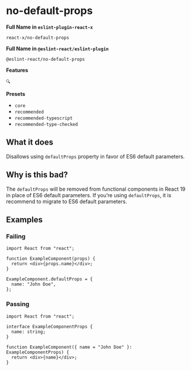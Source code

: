 # no-default-props

**Full Name in `eslint-plugin-react-x`**

```plain copy
react-x/no-default-props
```

**Full Name in `@eslint-react/eslint-plugin`**

```plain copy
@eslint-react/no-default-props
```

**Features**

`🔍`

**Presets**

- `core`
- `recommended`
- `recommended-typescript`
- `recommended-type-checked`

## What it does

Disallows using `defaultProps` property in favor of ES6 default parameters.

## Why is this bad?

The `defaultProps` will be removed from functional components in React 19 in place of ES6 default parameters. If you’re using `defaultProps`, it is recommend to migrate to ES6 default parameters.

## Examples

### Failing

```tsx
import React from "react";

function ExampleComponent(props) {
  return <div>{props.name}</div>;
}

ExampleComponent.defaultProps = {
  name: "John Doe",
};
```

### Passing

```tsx
import React from "react";

interface ExampleComponentProps {
  name: string;
}

function ExampleComponent({ name = "John Doe" }: ExampleComponentProps) {
  return <div>{name}</div>;
}
```
